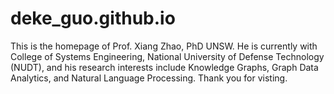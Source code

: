 # deke_guo.github.io
This is the homepage of Prof. Xiang Zhao, PhD UNSW. He is currently with College of Systems Engineering, National University of Defense Technology (NUDT), and his research interests include Knowledge Graphs, Graph Data Analytics, and Natural Language Processing. Thank you for visting.
